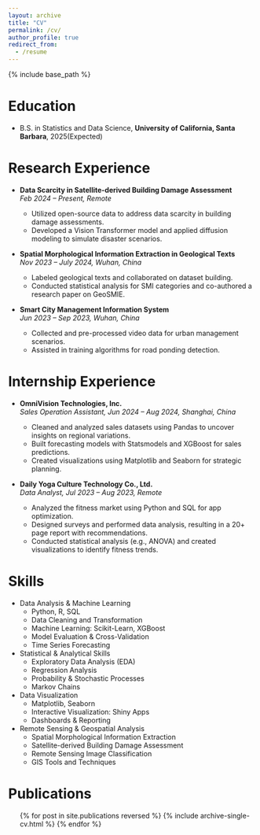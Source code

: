 ```yaml
---
layout: archive
title: "CV"
permalink: /cv/
author_profile: true
redirect_from:
  - /resume
---
```


{% include base_path %}

Education
======
* B.S. in Statistics and Data Science, **University of California, Santa Barbara**, 2025(Expected)

Research Experience
======
* **Data Scarcity in Satellite-derived Building Damage Assessment**  
  *Feb 2024 – Present, Remote*  
  * Utilized open-source data to address data scarcity in building damage assessments.
  * Developed a Vision Transformer model and applied diffusion modeling to simulate disaster scenarios.

* **Spatial Morphological Information Extraction in Geological Texts**  
  *Nov 2023 – July 2024, Wuhan, China*  
  * Labeled geological texts and collaborated on dataset building.
  * Conducted statistical analysis for SMI categories and co-authored a research paper on GeoSMIE.

* **Smart City Management Information System**  
  *Jun 2023 – Sep 2023, Wuhan, China*  
  * Collected and pre-processed video data for urban management scenarios.
  * Assisted in training algorithms for road ponding detection.

Internship Experience
======
* **OmniVision Technologies, Inc.**  
  *Sales Operation Assistant, Jun 2024 – Aug 2024, Shanghai, China*  
  * Cleaned and analyzed sales datasets using Pandas to uncover insights on regional variations.
  * Built forecasting models with Statsmodels and XGBoost for sales predictions.
  * Created visualizations using Matplotlib and Seaborn for strategic planning.

* **Daily Yoga Culture Technology Co., Ltd.**  
  *Data Analyst, Jul 2023 – Aug 2023, Remote*  
  * Analyzed the fitness market using Python and SQL for app optimization.
  * Designed surveys and performed data analysis, resulting in a 20+ page report with recommendations.
  * Conducted statistical analysis (e.g., ANOVA) and created visualizations to identify fitness trends.

Skills
======
* Data Analysis & Machine Learning
  * Python, R, SQL
  * Data Cleaning and Transformation
  * Machine Learning: Scikit-Learn, XGBoost
  * Model Evaluation & Cross-Validation
  * Time Series Forecasting
* Statistical & Analytical Skills
  * Exploratory Data Analysis (EDA)
  * Regression Analysis
  * Probability & Stochastic Processes
  * Markov Chains
* Data Visualization
  * Matplotlib, Seaborn
  * Interactive Visualization: Shiny Apps
  * Dashboards & Reporting
* Remote Sensing & Geospatial Analysis
  * Spatial Morphological Information Extraction
  * Satellite-derived Building Damage Assessment
  * Remote Sensing Image Classification
  * GIS Tools and Techniques

Publications
======
  <ul>{% for post in site.publications reversed %}
    {% include archive-single-cv.html %}
  {% endfor %}</ul>
  

